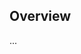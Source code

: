 <!-- Note: Please must use one of our issue templates to file an issue! 🛑 -->
<!-- 👉 https://github.com/JoshuaKGoldberg/npm-username-to-packages/issues/new/choose 👈 -->
<!-- **Issues that should have been filed with a template will be closed without action, and we will ask you to use a template.** -->

<!-- This blank issue template is only for issues that don't fit any of the templates. -->

## Overview

...
